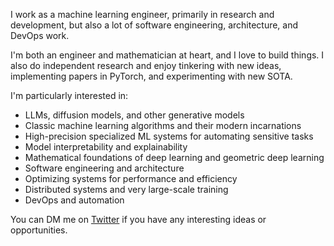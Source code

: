 <!-- Hi, I'm Avram. People on the internet call me Nord. -->

I work as a machine learning engineer, primarily in research and development, but also a lot of software engineering, architecture, and DevOps work. 

I'm both an engineer and mathematician at heart, and I love to build things. I also do independent research and enjoy tinkering with new ideas, implementing papers in PyTorch, and experimenting with new SOTA.

I'm particularly interested in:

- LLMs, diffusion models, and other generative models
- Classic machine learning algorithms and their modern incarnations
- High-precision specialized ML systems for automating sensitive tasks
- Model interpretability and explainability
- Mathematical foundations of deep learning and geometric deep learning
- Software engineering and architecture
- Optimizing systems for performance and efficiency
- Distributed systems and very large-scale training
- DevOps and automation

You can DM me on [Twitter](https://twitter.com/avramdjo) if you have any interesting ideas or opportunities.
